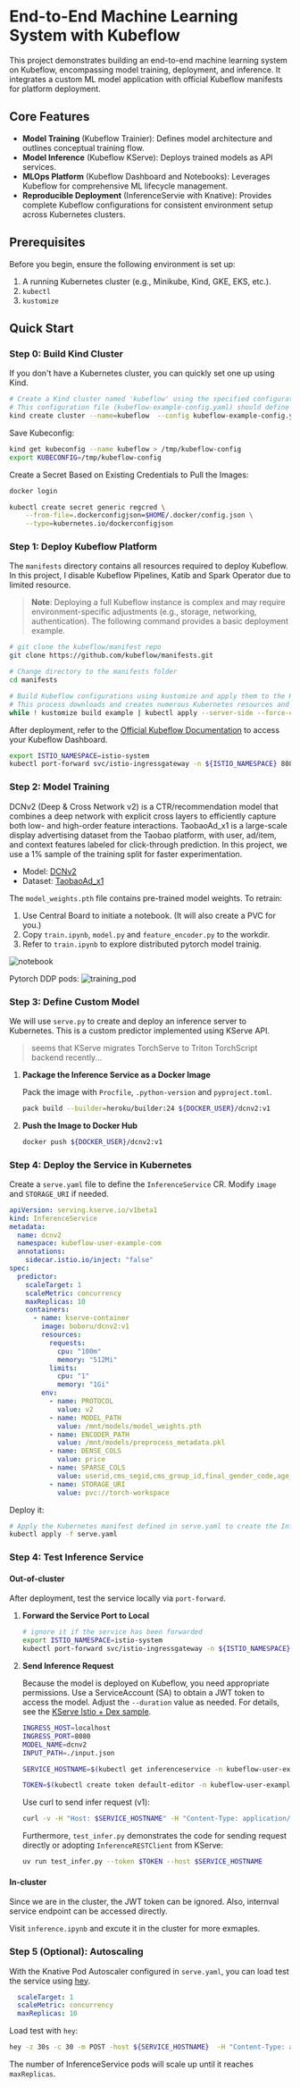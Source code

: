 # End-to-End Machine Learning System with Kubeflow

This project demonstrates building an end-to-end machine learning system on Kubeflow, encompassing model training, deployment, and inference. It integrates a custom ML model application with official Kubeflow manifests for platform deployment.

## Core Features

-   **Model Training** (Kubeflow Trainier): Defines model architecture and outlines conceptual training flow.
-   **Model Inference** (Kubeflow KServe): Deploys trained models as API services.
-   **MLOps Platform** (Kubeflow Dashboard and Notebooks): Leverages Kubeflow for comprehensive ML lifecycle management.
-   **Reproducible Deployment** (InferenceServie with Knative): Provides complete Kubeflow configurations for consistent environment setup across Kubernetes clusters.


## Prerequisites

Before you begin, ensure the following environment is set up:

1.  A running Kubernetes cluster (e.g., Minikube, Kind, GKE, EKS, etc.).
2.  `kubectl` 
3.  `kustomize`

## Quick Start

### Step 0: Build Kind Cluster

If you don't have a Kubernetes cluster, you can quickly set one up using Kind.

```bash
# Create a Kind cluster named 'kubeflow' using the specified configuration file.
# This configuration file (kubeflow-example-config.yaml) should define cluster-specific settings.
kind create cluster --name=kubeflow  --config kubeflow-example-config.yaml
```

Save Kubeconfig:
```bash
kind get kubeconfig --name kubeflow > /tmp/kubeflow-config
export KUBECONFIG=/tmp/kubeflow-config
```

Create a Secret Based on Existing Credentials to Pull the Images:
```bash
docker login 

kubectl create secret generic regcred \
    --from-file=.dockerconfigjson=$HOME/.docker/config.json \
    --type=kubernetes.io/dockerconfigjson
```

### Step 1: Deploy Kubeflow Platform

The `manifests` directory contains all resources required to deploy Kubeflow. In this project, I disable Kubeflow Pipelines, Katib and Spark Operator due to limited resource.

> **Note**: Deploying a full Kubeflow instance is complex and may require environment-specific adjustments (e.g., storage, networking, authentication). The following command provides a basic deployment example.

```bash
# git clone the kubeflow/manifest repo
git clone https://github.com/kubeflow/manifests.git

# Change directory to the manifests folder
cd manifests

# Build Kubeflow configurations using kustomize and apply them to the Kubernetes cluster.
# This process downloads and creates numerous Kubernetes resources and may take some time.
while ! kustomize build example | kubectl apply --server-side --force-conflicts -f -; do echo "Retrying to apply resources"; sleep 20; done
```

After deployment, refer to the [Official Kubeflow Documentation](https://www.kubeflow.org/docs/started/getting-started/) to access your Kubeflow Dashboard.

``` bash
export ISTIO_NAMESPACE=istio-system
kubectl port-forward svc/istio-ingressgateway -n ${ISTIO_NAMESPACE} 8080:80
```


### Step 2: Model Training

DCNv2 (Deep & Cross Network v2) is a CTR/recommendation model that combines a deep network with explicit cross layers to efficiently capture both low- and high-order feature interactions. TaobaoAd_x1 is a large-scale display advertising dataset from the Taobao platform, with user, ad/item, and context features labeled for click-through prediction. In this project, we use a 1% sample of the training split for faster experimentation.

- Model: [DCNv2](https://arxiv.org/abs/2008.13535)
- Dataset: [TaobaoAd_x1](https://github.com/reczoo/Datasets/tree/main/Taobao/TaobaoAd_x1)

The `model_weights.pth` file contains pre-trained model weights. To retrain:

1. Use Central Board to initiate a notebook. (It will also create a PVC for you.)
2. Copy `train.ipynb`, `model.py` and `feature_encoder.py` to the workdir.
3. Refer to `train.ipynb` to explore distributed pytorch model trainig.
  
![notebook](./imgs/notebook.png)

Pytorch DDP pods:
![training_pod](./imgs/training_pod.png)



### Step 3: Define Custom Model

We will use `serve.py` to create and deploy an inference server to Kubernetes. This is a custom predictor implemented using KServe API.

> seems that KServe migrates TorchServe to Triton TorchScript backend recently... 

1.  **Package the Inference Service as a Docker Image**

    Pack the image with `Procfile`, `.python-version` and `pyproject.toml`.
    ```bash
    pack build --builder=heroku/builder:24 ${DOCKER_USER}/dcnv2:v1
    ```


2.  **Push the Image to Docker Hub**

    ```bash
    docker push ${DOCKER_USER}/dcnv2:v1
    ```


### Step 4: Deploy the Service in Kubernetes

Create a `serve.yaml` file to define the `InferenceService` CR.   Modify `image` and `STORAGE_URI` if needed.

```yaml
apiVersion: serving.kserve.io/v1beta1
kind: InferenceService
metadata:
  name: dcnv2
  namespace: kubeflow-user-example-com
  annotations:
    sidecar.istio.io/inject: "false"
spec:
  predictor:
    scaleTarget: 1
    scaleMetric: concurrency
    maxReplicas: 10
    containers:
      - name: kserve-container
        image: boboru/dcnv2:v1
        resources:
          requests:
            cpu: "100m"
            memory: "512Mi"
          limits:
            cpu: "1"
            memory: "1Gi"
        env:
          - name: PROTOCOL
            value: v2
          - name: MODEL_PATH
            value: /mnt/models/model_weights.pth
          - name: ENCODER_PATH
            value: /mnt/models/preprocess_metadata.pkl
          - name: DENSE_COLS
            value: price
          - name: SPARSE_COLS
            value: userid,cms_segid,cms_group_id,final_gender_code,age_level,pvalue_level,shopping_level,occupation,new_user_class_level,adgroup_id,cate_id,campaign_id,customer,brand,pid,btag
          - name: STORAGE_URI
            value: pvc://torch-workspace
```

Deploy it:
```bash
# Apply the Kubernetes manifest defined in serve.yaml to create the InferenceService
kubectl apply -f serve.yaml
```

### Step 4: Test Inference Service

#### Out-of-cluster
After deployment, test the service locally via `port-forward`.

1.  **Forward the Service Port to Local**

    ```bash
    # ignore it if the service has been forwarded
    export ISTIO_NAMESPACE=istio-system
    kubectl port-forward svc/istio-ingressgateway -n ${ISTIO_NAMESPACE} 8080:80
    ```

2.  **Send Inference Request**

  
    Because the model is deployed on Kubeflow, you need appropriate permissions. Use a ServiceAccount (SA) to obtain a JWT token to access the model. Adjust the `--duration` value as needed. For details, see the [KServe Istio + Dex sample](https://github.com/KServe/KServe/tree/master/docs/samples/istio-dex).

    ```bash
    INGRESS_HOST=localhost
    INGRESS_PORT=8080
    MODEL_NAME=dcnv2
    INPUT_PATH=./input.json

    SERVICE_HOSTNAME=$(kubectl get inferenceservice -n kubeflow-user-example-com $MODEL_NAME -o jsonpath='{.status.url}' | cut -d "/" -f 3)

    TOKEN=$(kubectl create token default-editor -n kubeflow-user-example-com --audience=istio-ingressgateway.istio-system.svc.cluster.local --duration=24h)
    ```
      
    Use curl to send infer request (v1):

    ```bash
    curl -v -H "Host: $SERVICE_HOSTNAME" -H "Content-Type: application/json" -H "Authorization: Bearer $TOKEN" -d @$INPUT_PATH http://${INGRESS_HOST}:${INGRESS_PORT}/v1/models/$MODEL_NAME:predict 
    ```

    Furthermore, `test_infer.py` demonstrates the code for sending request directly or adopting `InferenceRESTClient` from KServe:

    ```bash
    uv run test_infer.py --token $TOKEN --host $SERVICE_HOSTNAME
    ```

#### In-cluster
Since we are in the cluster, the JWT token can be ignored. Also, internval service endpoint can be accessed directly. 

Visit `inference.ipynb` and excute it in the cluster for more exmaples.
    
### Step 5 (Optional): Autoscaling

With the Knative Pod Autoscaler configured in `serve.yaml`, you can load test the service using [hey](https://github.com/rakyll/hey).

```yaml
  scaleTarget: 1
  scaleMetric: concurrency
  maxReplicas: 10
```

Load test with `hey`:
``` bash
hey -z 30s -c 30 -m POST -host ${SERVICE_HOSTNAME}  -H "Content-Type: application/json" -H "Authorization: Bearer $TOKEN" -D $INPUT_PATH http://${INGRESS_HOST}:${INGRESS_PORT}/v1/models/$MODEL_NAME:predict
```

The number of InferenceService pods will scale up until it reaches `maxReplicas`.
